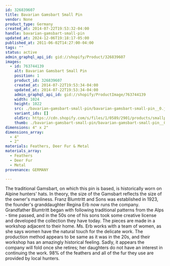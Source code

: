 ```yaml
---
id: 326839607
title: Bavarian Gamsbart Small Pin
vendor: None
product_type: Germany
created_at: 2014-07-22T19:53:32-04:00
handle: bavarian-gamsbart-small-pin
updated_at: 2024-12-06T19:18:17-05:00
published_at: 2011-06-02T14:27:00-04:00
tags: ""
status: active
admin_graphql_api_id: gid://shopify/Product/326839607
images:
  - id: 763744139
    alt: Bavarian Gamsbart Small Pin
    position: 1
    product_id: 326839607
    created_at: 2014-07-22T19:53:34-04:00
    updated_at: 2014-07-22T19:53:34-04:00
    admin_graphql_api_id: gid://shopify/ProductImage/763744139
    width: 1024
    height: 1022
    src: ./bavarian-gamsbart-small-pin/bavarian-gamsbart-small-pin__0.jpg
    variant_ids: []
    oldSrc: https://cdn.shopify.com/s/files/1/0589/2901/products/smallpin.jpeg?v=1406073214
    thumb: ./bavarian-gamsbart-small-pin/bavarian-gamsbart-small-pin__0-thumb.jpg
dimensions: 4" x 2"
dimensions_array:
  - 4"
  - 2"
materials: Feathers, Deer Fur & Metal
materials_array:
  - Feathers
  - Deer Fur
  - Metal
provenance: GERMANY

---
```


The traditional Gamsbart, on which this pin is based, is historically worn on Alpine hunters' hats. In theory, the size of the Gamsbart reflects the size of the owner's manliness. Franz Blumtritt and Sons was established in 1923, the founder's granddaughter Regina Erb now runs the company. Grandfather Blumtritt began with following traditional patterns from the Alps - time passed, and in the 50s one of his sons took some creative license and developed the collection they have today. The pieces are made in a workshop adjacent to their home. Ms. Erb works with a team of women, as she says women have the natural touch for the delicate work. The production method appears to be same as it was in the 20s, and their workshop has an amazingly historical feeling. Sadly, it appears the company will fold once she retires; her daughters do not have an interest in continuing the work. 98% of the feathers and all of the fur they use are provided by local hunters.